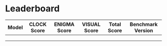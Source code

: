 # Leaderboard

| Model | CLOCK Score | ENIGMA Score | VISUAL Score | Total Score | Benchmark Version |
|---|---|---|---|---|---|
|   |   |   |   |   |   |
|   |   |   |   |   |   |
|   |   |   |   |   |   |
